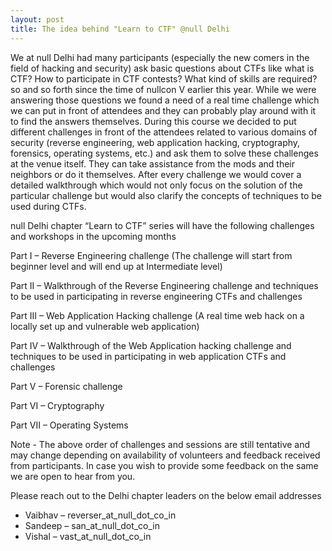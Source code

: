 ```yaml
---
layout: post
title: The idea behind "Learn to CTF" @null Delhi
---
```


We at null Delhi had many participants (especially the new comers in the field of hacking and security) ask basic questions about CTFs like what is CTF? How to participate in CTF contests? What kind of skills are required? so and so forth since the time of nullcon V earlier this year. While we were answering those questions we found a need of a real time challenge which we can put in front of attendees and they can probably play around with it to find the answers themselves. During this course we decided to put different challenges in front of the attendees related to various domains of security (reverse engineering, web application hacking, cryptography, forensics, operating systems, etc.) and ask them to solve these challenges at the venue itself. They can take assistance from the mods and their neighbors or do it themselves. After every challenge we would cover a detailed walkthrough which would not only focus on the solution of the particular challenge but would also clarify the concepts of techniques to be used during CTFs.

<!--more-->

null Delhi chapter “Learn to CTF” series will have the following challenges and workshops in the upcoming months

Part I – Reverse Engineering challenge (The challenge will start from beginner level and will end up at Intermediate level)

Part II – Walkthrough of the Reverse Engineering challenge and techniques to be used in participating in reverse engineering CTFs and challenges

Part III – Web Application Hacking challenge (A real time web hack on a locally set up and vulnerable web application)

Part IV – Walkthrough of the Web Application hacking challenge and techniques to be used in participating in web application CTFs and challenges

Part V – Forensic challenge

Part VI – Cryptography

Part VII – Operating Systems

Note - The above order of challenges and sessions are still tentative and may change depending on availability of volunteers and feedback received from participants. In case you wish to provide some feedback on the same we are open to hear from you.

Please reach out to the Delhi chapter leaders on the below email addresses

* Vaibhav – reverser_at_null_dot_co_in
* Sandeep – san_at_null_dot_co_in
* Vishal – vast_at_null_dot_co_in